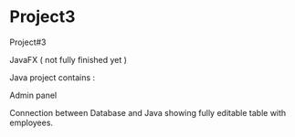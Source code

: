 # Project3
Project#3

JavaFX ( not fully finished yet )

Java project contains :

Admin panel

Connection between Database and Java showing fully editable table with employees.

